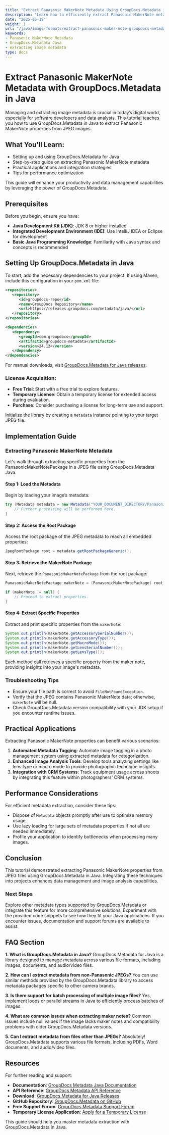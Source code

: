 ```yaml
---
title: "Extract Panasonic MakerNote Metadata Using GroupDocs.Metadata in Java"
description: "Learn how to efficiently extract Panasonic MakerNote metadata from JPEG images using GroupDocs.Metadata for Java. Perfect for photographers and developers."
date: "2025-05-19"
weight: 1
url: "/java/image-formats/extract-panasonic-maker-note-groupdocs-metadata-java/"
keywords:
- Panasonic MakerNote Metadata
- GroupDocs.Metadata Java
- extracting image metadata
type: docs
---
```

# Extract Panasonic MakerNote Metadata with GroupDocs.Metadata in Java

Managing and extracting image metadata is crucial in today’s digital world, especially for software developers and data analysts. This tutorial teaches you how to use GroupDocs.Metadata in Java to extract Panasonic MakerNote properties from JPEG images.

## What You'll Learn:
- Setting up and using GroupDocs.Metadata for Java
- Step-by-step guide on extracting Panasonic MakerNote metadata
- Practical applications and integration strategies
- Tips for performance optimization

This guide will enhance your productivity and data management capabilities by leveraging the power of GroupDocs.Metadata.

## Prerequisites
Before you begin, ensure you have:
- **Java Development Kit (JDK)**: JDK 8 or higher installed
- **Integrated Development Environment (IDE)**: Use IntelliJ IDEA or Eclipse for development
- **Basic Java Programming Knowledge**: Familiarity with Java syntax and concepts is recommended

## Setting Up GroupDocs.Metadata in Java
To start, add the necessary dependencies to your project. If using Maven, include this configuration in your `pom.xml` file:

```xml
<repositories>
   <repository>
      <id>groupdocs-repo</id>
      <name>GroupDocs Repository</name>
      <url>https://releases.groupdocs.com/metadata/java/</url>
   </repository>
</repositories>

<dependencies>
   <dependency>
      <groupId>com.groupdocs</groupId>
      <artifactId>groupdocs-metadata</artifactId>
      <version>24.12</version>
   </dependency>
</dependencies>
```

For manual downloads, visit [GroupDocs.Metadata for Java releases](https://releases.groupdocs.com/metadata/java/).

### License Acquisition:
- **Free Trial**: Start with a free trial to explore features.
- **Temporary License**: Obtain a temporary license for extended access during evaluation.
- **Purchase**: Consider purchasing a license for long-term use and support.

Initialize the library by creating a `Metadata` instance pointing to your target JPEG file.

## Implementation Guide
### Extracting Panasonic MakerNote Metadata
Let's walk through extracting specific properties from the PanasonicMakerNotePackage in a JPEG file using GroupDocs.Metadata Java.

#### Step 1: Load the Metadata
Begin by loading your image’s metadata:

```java
try (Metadata metadata = new Metadata("YOUR_DOCUMENT_DIRECTORY/PanasonicJpeg.jpg")) {
    // Further processing will be performed here.
}
```

#### Step 2: Access the Root Package
Access the root package of the JPEG metadata to reach all embedded properties:

```java
JpegRootPackage root = metadata.getRootPackageGeneric();
```

#### Step 3: Retrieve the MakerNote Package
Next, retrieve the `PanasonicMakerNotePackage` from the root package:

```java
PanasonicMakerNotePackage makerNote = (PanasonicMakerNotePackage) root.getMakerNotePackage();

if (makerNote != null) {
    // Proceed to extract properties.
}
```

#### Step 4: Extract Specific Properties
Extract and print specific properties from the `makerNote`:

```java
System.out.println(makerNote.getAccessorySerialNumber());
System.out.println(makerNote.getAccessoryType());
System.out.println(makerNote.getMacroMode());
System.out.println(makerNote.getLensSerialNumber());
System.out.println(makerNote.getLensType());
```

Each method call retrieves a specific property from the maker note, providing insights into your image's metadata.

### Troubleshooting Tips
- Ensure your file path is correct to avoid `FileNotFoundException`.
- Verify that the JPEG contains Panasonic MakerNote data; otherwise, `makerNote` will be null.
- Check GroupDocs.Metadata version compatibility with your JDK setup if you encounter runtime issues.

## Practical Applications
Extracting Panasonic MakerNote properties can benefit various scenarios:
1. **Automated Metadata Tagging**: Automate image tagging in a photo management system using extracted metadata for categorization.
2. **Enhanced Image Analysis Tools**: Develop tools analyzing settings like lens type or macro mode to provide photographic technique insights.
3. **Integration with CRM Systems**: Track equipment usage across shoots by integrating this feature within photographers' CRM systems.

## Performance Considerations
For efficient metadata extraction, consider these tips:
- Dispose of `Metadata` objects promptly after use to optimize memory usage.
- Use lazy loading for large sets of metadata properties if not all are needed immediately.
- Profile your application to identify bottlenecks when processing many images.

## Conclusion
This tutorial demonstrated extracting Panasonic MakerNote properties from JPEG files using GroupDocs.Metadata in Java. Integrating these techniques into projects enhances data management and image analysis capabilities.

### Next Steps
Explore other metadata types supported by GroupDocs.Metadata or integrate this feature for more comprehensive solutions. Experiment with the provided code snippets to see how they fit your Java applications. If you encounter issues, documentation and support forums are available to assist.

## FAQ Section
**1. What is GroupDocs.Metadata in Java?**
GroupDocs.Metadata for Java is a library designed to manage metadata across various file formats, including images, documents, and audio/video files.

**2. How can I extract metadata from non-Panasonic JPEGs?**
You can use similar methods provided by the GroupDocs.Metadata library to access metadata packages specific to other camera brands.

**3. Is there support for batch processing of multiple image files?**
Yes, implement loops or parallel streams in Java to efficiently process batches of images.

**4. What are common issues when extracting maker notes?**
Common issues include null values if the image lacks maker notes and compatibility problems with older GroupDocs.Metadata versions.

**5. Can I extract metadata from files other than JPEGs?**
Absolutely! GroupDocs.Metadata supports various file formats, including PDFs, Word documents, and audio/video files.

## Resources
For further reading and support:
- **Documentation**: [GroupDocs Metadata Java Documentation](https://docs.groupdocs.com/metadata/java/)
- **API Reference**: [GroupDocs Metadata API Reference](https://reference.groupdocs.com/metadata/java/)
- **Download**: [GroupDocs.Metadata for Java Releases](https://releases.groupdocs.com/metadata/java/)
- **GitHub Repository**: [GroupDocs.Metadata on GitHub](https://github.com/groupdocs-metadata/GroupDocs.Metadata-for-Java)
- **Free Support Forum**: [GroupDocs Metadata Support Forum](https://forum.groupdocs.com/c/metadata/)
- **Temporary License Application**: [Apply for a Temporary License](https://purchase.groupdocs.com/temporary-license/) 

This guide should help you master metadata extraction with GroupDocs.Metadata in Java.
